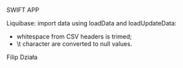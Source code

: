 SWIFT APP

Liquibase:
import data using loadData and loadUpdateData:
- whitespace from CSV headers is trimed;
- \t character are converted to null values.

Filip Działa

